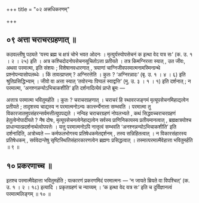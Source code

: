 +++
title = "०२ अत्त्रधिकरणम्"

+++

## ०९ अत्ता चराचरग्रहणात् ॥

कठवल्लीषु पठ्यते ‘यस्य ब्रह्म च क्षत्रं चोभे भवत ओदनः । मृत्युर्यस्योपसेचनं क इत्था वेद यत्र सः’ (क. उ. १ । २ । २५) इति । अत्र कश्चिदोदनोपसेचनसूचितोऽत्ता प्रतीयते । तत्र किमग्निरत्ता स्यात् , उत जीवः, अथवा परमात्मा, इति संशयः ; विशेषानवधारणात् , त्रयाणां चाग्निजीवपरमात्मनामस्मिन्ग्रन्थे प्रश्नोपन्यासोपलब्धेः । किं तावत्प्राप्तम् ? अग्निरत्तेति । कुतः ? ‘अग्निरन्नादः’ (बृ. उ. १ । ४ । ६) इति श्रुतिप्रसिद्धिभ्याम् । जीवो वा अत्ता स्यात् ‘तयोरन्यः पिप्पलं स्वाद्वत्ति’ (मु. उ. ३ । १ । १) इति दर्शनात् ; न परमात्मा, ‘अनश्नन्नन्योऽभिचाकशीति’ इति दर्शनादित्येवं प्राप्ते ब्रूमः —

अत्तात्र परमात्मा भवितुमर्हति । कुतः ? चराचरग्रहणात् । चराचरं हि स्थावरजङ्गमं मृत्यूपसेचनमिहाद्यत्वेन प्रतीयते ; तादृशस्य चाद्यस्य न परमात्मनोऽन्यः कार्त्स्न्येनात्ता सम्भवति । परमात्मा तु विकारजातमुपसंहरन्सर्वमत्तीत्युपपद्यते । नन्विह चराचरग्रहणं नोपलभ्यते , कथं सिद्धवच्चराचरग्रहणं हेतुत्वेनोपादीयते ? नैष दोषः, मृत्यूपसेचनत्वेनेहाद्यत्वेन सर्वस्य प्राणिनिकायस्य प्रतीयमानत्वात् , ब्रह्मक्षत्रयोश्च प्राधान्यात्प्रदर्शनार्थत्वोपपत्तेः । यत्तु परमात्मनोऽपि नात्तृत्वं सम्भवति ‘अनश्नन्नन्योऽभिचाकशीति’ इति दर्शनादिति, अत्रोच्यते — कर्मफलभोगस्य प्रतिषेधकमेतद्दर्शनम् , तस्य सन्निहितत्वात् । न विकारसंहारस्य प्रतिषेधकम् , सर्ववेदान्तेषु सृष्टिस्थितिसंहारकारणत्वेन ब्रह्मणः प्रसिद्धत्वात् । तस्मात्परमात्मैवेहात्ता भवितुमर्हति ॥ ९ ॥

## १० प्रकरणाच्च ॥

इतश्च परमात्मैवेहात्ता भवितुमर्हति ; यत्कारणं प्रकरणमिदं परमात्मनः — ‘न जायते म्रियते वा विपश्चित्’ (क. उ. १ । २ । १८) इत्यादि । प्रकृतग्रहणं च न्याय्यम् । ‘क इत्था वेद यत्र सः’ इति च दुर्विज्ञानत्वं परमात्मलिङ्गम् ॥ १० ॥
